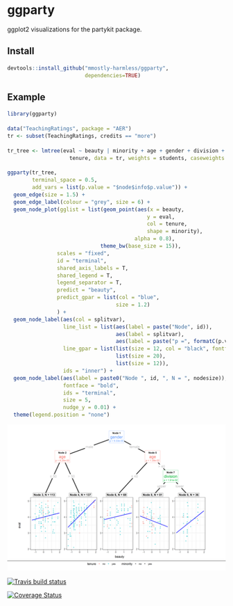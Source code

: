 ggparty
================

ggplot2 visualizations for the partykit package.

## Install

``` r
devtools::install_github("mmostly-harmless/ggparty", 
                         dependencies=TRUE)
```

## Example

``` r
library(ggparty)

data("TeachingRatings", package = "AER")
tr <- subset(TeachingRatings, credits == "more")

tr_tree <- lmtree(eval ~ beauty | minority + age + gender + division + native +
                    tenure, data = tr, weights = students, caseweights = FALSE)

ggparty(tr_tree,
        terminal_space = 0.5,
        add_vars = list(p.value = "$node$info$p.value")) +
  geom_edge(size = 1.5) +
  geom_edge_label(colour = "grey", size = 6) +
  geom_node_plot(gglist = list(geom_point(aes(x = beauty,
                                             y = eval,
                                             col = tenure,
                                             shape = minority),
                                         alpha = 0.8),
                              theme_bw(base_size = 15)),
                scales = "fixed",
                id = "terminal",
                shared_axis_labels = T,
                shared_legend = T,
                legend_separator = T,
                predict = "beauty",
                predict_gpar = list(col = "blue",
                                   size = 1.2)
                ) +
  geom_node_label(aes(col = splitvar),
                  line_list = list(aes(label = paste("Node", id)),
                                   aes(label = splitvar),
                                   aes(label = paste("p =", formatC(p.value, format = "e", digits = 2)))),
                  line_gpar = list(list(size = 12, col = "black", fontface = "bold"),
                                   list(size = 20),
                                   list(size = 12)),
                  ids = "inner") +
  geom_node_label(aes(label = paste0("Node ", id, ", N = ", nodesize)),
                  fontface = "bold",
                  ids = "terminal",
                  size = 5, 
                  nudge_y = 0.01) +
  theme(legend.position = "none")
```

![](man/figures/README-unnamed-chunk-2-1.png)<!-- -->

[![Travis build
status](https://travis-ci.org/mmostly-harmless/ggparty.svg?branch=master)](https://travis-ci.org/mmostly-harmless/ggparty)

[![Coverage
Status](https://coveralls.io/repos/github/mmostly-harmless/ggparty/badge.svg?branch=master)](https://coveralls.io/github/mmostly-harmless/ggparty?branch=master)
